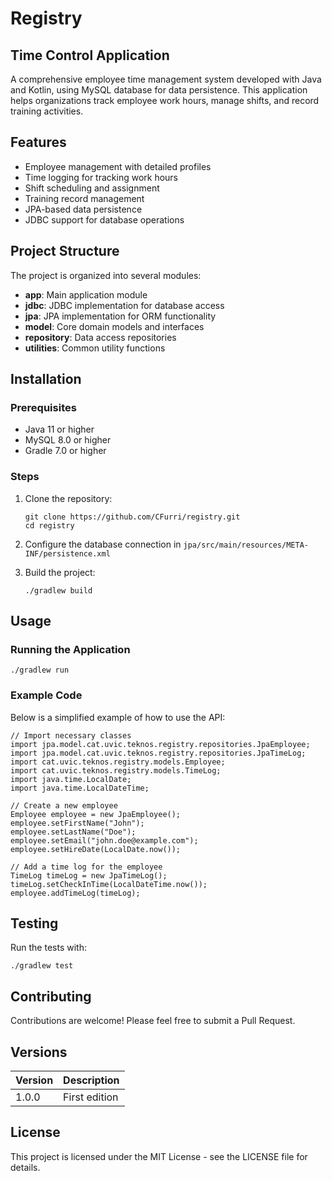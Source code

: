 # Registry

## Time Control Application

A comprehensive employee time management system developed with Java and Kotlin, using MySQL database for data persistence. This application helps organizations track employee work hours, manage shifts, and record training activities.

## Features

- Employee management with detailed profiles
- Time logging for tracking work hours
- Shift scheduling and assignment
- Training record management
- JPA-based data persistence
- JDBC support for database operations

## Project Structure

The project is organized into several modules:

- **app**: Main application module
- **jdbc**: JDBC implementation for database access
- **jpa**: JPA implementation for ORM functionality
- **model**: Core domain models and interfaces
- **repository**: Data access repositories
- **utilities**: Common utility functions

## Installation

### Prerequisites

- Java 11 or higher
- MySQL 8.0 or higher
- Gradle 7.0 or higher

### Steps

1. Clone the repository:
   ```
   git clone https://github.com/CFurri/registry.git
   cd registry
   ```

2. Configure the database connection in `jpa/src/main/resources/META-INF/persistence.xml`

3. Build the project:
   ```
   ./gradlew build
   ```

## Usage

### Running the Application

```
./gradlew run
```

### Example Code

Below is a simplified example of how to use the API:

```
// Import necessary classes
import jpa.model.cat.uvic.teknos.registry.repositories.JpaEmployee;
import jpa.model.cat.uvic.teknos.registry.repositories.JpaTimeLog;
import cat.uvic.teknos.registry.models.Employee;
import cat.uvic.teknos.registry.models.TimeLog;
import java.time.LocalDate;
import java.time.LocalDateTime;

// Create a new employee
Employee employee = new JpaEmployee();
employee.setFirstName("John");
employee.setLastName("Doe");
employee.setEmail("john.doe@example.com");
employee.setHireDate(LocalDate.now());

// Add a time log for the employee
TimeLog timeLog = new JpaTimeLog();
timeLog.setCheckInTime(LocalDateTime.now());
employee.addTimeLog(timeLog);
```

## Testing

Run the tests with:

```
./gradlew test
```

## Contributing

Contributions are welcome! Please feel free to submit a Pull Request.

## Versions

| Version | Description   |
|---------|---------------|
| 1.0.0   | First edition |

## License

This project is licensed under the MIT License - see the LICENSE file for details.
